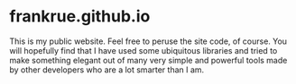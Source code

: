 # frankrue.github.io
This is my public website. Feel free to peruse the site code, of course. You
will hopefully find that I have used some ubiquitous libraries and tried to make
something elegant out of many very simple and powerful tools made by other
developers who are a lot smarter than I am.
